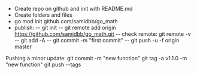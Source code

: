 - Create repo on github and init with README.md
- Create folders and files
- go mod init github.com/samidbb/go_math
- publish:
-- git init
-- git remote add origin https://github.com/samidbb/go_math.git
-- check remote: git remote -v
-- git add -A
-- git commit -m "first commit"
-- git push -u -f origin master





Pushing a minor update:
git commit -m "new function"
git tag -a v1.1.0 -m "new function"
git push --tags